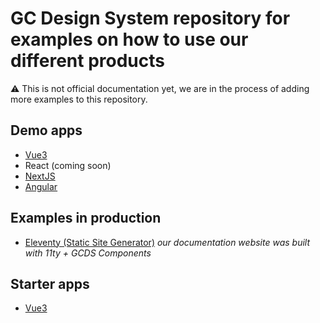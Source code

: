 # GC Design System repository for examples on how to use our different products
⚠️ This is not official documentation yet, we are in the process of adding more examples to this repository.

## Demo apps
- [Vue3](/demo-apps/vue3)
- React (coming soon)
- [NextJS](/demo-apps/nextjs)
- [Angular](/demo-apps/angular)

## Examples in production
- [Eleventy (Static Site Generator)](https://github.com/cds-snc/gcds-docs) _our documentation website was built with 11ty + GCDS Components_

## Starter apps
- [Vue3](/starter-apps/vue/vue-template)
